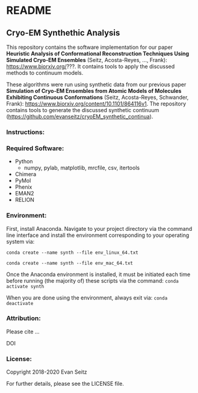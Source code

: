 # README
## Cryo-EM Synthethic Analysis

This repository contains the software implementation for our paper **Heuristic Analysis of Conformational Reconstruction Techniques Using Simulated Cryo-EM Ensembles** (Seitz, Acosta-Reyes, ..., Frank): https://www.biorxiv.org/???. It contains tools to apply the discussed methods to continuum models.

These algorithms were run using synthetic data from our previous paper **Simulation of Cryo-EM Ensembles from Atomic Models of Molecules Exhibiting Continuous Conformations** (Seitz, Acosta-Reyes, Schwander, Frank): https://www.biorxiv.org/content/10.1101/864116v1. The repository contains tools to generate the discussed synthetic continuum (https://github.com/evanseitz/cryoEM_synthetic_continua).

### Instructions:

### Required Software:
- Python
  - numpy, pylab, matplotlib, mrcfile, csv, itertools
- Chimera
- PyMol
- Phenix
- EMAN2
- RELION

### Environment:
First, install Anaconda. Navigate to your project directory via the command line interface and install the environment corresponding to your operating system via:

`conda create --name synth --file env_linux_64.txt`

`conda create --name synth --file env_mac_64.txt`

Once the Anaconda environment is installed, it must be initiated each time before running (the majority of) these scripts via the command: `conda activate synth`

When you are done using the environment, always exit via: `conda deactivate`

### Attribution:
Please cite ...

DOI


### License:
Copyright 2018-2020 Evan Seitz

For further details, please see the LICENSE file.

